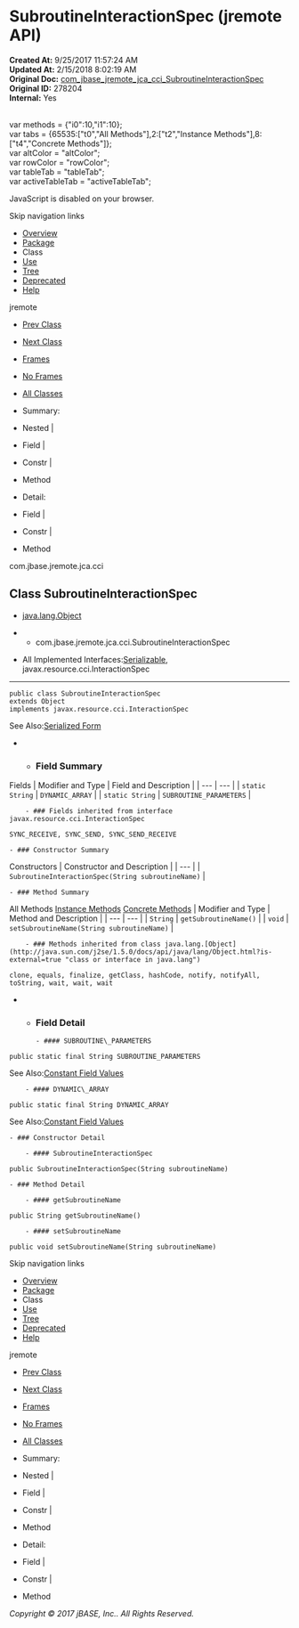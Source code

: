 # SubroutineInteractionSpec (jremote   API)

**Created At:** 9/25/2017 11:57:24 AM  
**Updated At:** 2/15/2018 8:02:19 AM  
**Original Doc:** [com_jbase_jremote_jca_cci_SubroutineInteractionSpec](https://docs.jbase.com/39259-cci/com_jbase_jremote_jca_cci_SubroutineInteractionSpec)  
**Original ID:** 278204  
**Internal:** Yes  

<!--<br>    try {<br>        if (location.href.indexOf('is-external=true') == -1) {<br>            parent.document.title="SubroutineInteractionSpec (jremote   API)";<br>        }<br>    }<br>    catch(err) {<br>    }<br>//--><br>var methods = {"i0":10,"i1":10};<br>var tabs = {65535:["t0","All Methods"],2:["t2","Instance Methods"],8:["t4","Concrete Methods"]};<br>var altColor = "altColor";<br>var rowColor = "rowColor";<br>var tableTab = "tableTab";<br>var activeTableTab = "activeTableTab";
JavaScript is disabled on your browser.

Skip navigation links

- [Overview](../../../../../overview-summary.html)
- [Package](./../com.jbase.jremote.jca.cci-%28jremote---api%29)
- Class
- [Use](./../class-use/uses-of-class-com.jbase.jremote.jca.cci.subroutineinteractionspec-%28jremote---api%29)
- [Tree](./../com.jbase.jremote.jca.cci-class-hierarchy-%28jremote---api%29)
- [Deprecated](../../../../../deprecated-list.html)
- [Help](../../../../../help-doc.html)


jremote <br>

- [Prev Class](./../dynamicarrayrecord-%28jremote---api%29 "interface in com.jbase.jremote.jca.cci")
- [Next Class](./../subroutineparametersrecord-%28jremote---api%29 "interface in com.jbase.jremote.jca.cci")


- [Frames](./.)
- [No Frames](./.)


- [All Classes](../../../../../allclasses-noframe.html)


<!--<br>  allClassesLink = document.getElementById("allclasses\_navbar\_top");<br>  if(window==top) {<br>    allClassesLink.style.display = "block";<br>  }<br>  else {<br>    allClassesLink.style.display = "none";<br>  }<br>  //-->

- Summary:
- Nested |
- Field |
- Constr |
- Method


- Detail:
- Field |
- Constr |
- Method

com.jbase.jremote.jca.cci

## Class SubroutineInteractionSpec

- [java.lang.Object](http://java.sun.com/j2se/1.5.0/docs/api/java/lang/Object.html?is-external=true "class or interface in java.lang")
- - com.jbase.jremote.jca.cci.SubroutineInteractionSpec


- All Implemented Interfaces:[Serializable](http://java.sun.com/j2se/1.5.0/docs/api/java/io/Serializable.html?is-external=true "class or interface in java.io"), javax.resource.cci.InteractionSpec
* * *


```
public class SubroutineInteractionSpec
extends Object
implements javax.resource.cci.InteractionSpec
```
See Also:[Serialized Form](../../../../../serialized-form.html#com.jbase.jremote.jca.cci.SubroutineInteractionSpec)

- - ### Field Summary


Fields | Modifier and Type | Field and Description |
| --- | --- |
| `static String` | `DYNAMIC_ARRAY`  |
| `static String` | `SUBROUTINE_PARAMETERS`  |


        - ### Fields inherited from interface javax.resource.cci.InteractionSpec
`SYNC_RECEIVE, SYNC_SEND, SYNC_SEND_RECEIVE`


    - ### Constructor Summary


Constructors | Constructor and Description |
| --- |
| `SubroutineInteractionSpec(String subroutineName)`  |


    - ### Method Summary


All Methods [Instance Methods](javascript:show%282%29;) [Concrete Methods](javascript:show%288%29;) | Modifier and Type | Method and Description |
| --- | --- |
| `String` | `getSubroutineName()`  |
| `void` | `setSubroutineName(String subroutineName)`  |


        - ### Methods inherited from class java.lang.[Object](http://java.sun.com/j2se/1.5.0/docs/api/java/lang/Object.html?is-external=true "class or interface in java.lang")
`clone, equals, finalize, getClass, hashCode, notify, notifyAll, toString, wait, wait, wait`

- - ### Field Detail

        - #### SUBROUTINE\_PARAMETERS

```
public static final String SUBROUTINE_PARAMETERS
```
See Also:[Constant Field Values](../../../../../constant-values.html#com.jbase.jremote.jca.cci.SubroutineInteractionSpec.SUBROUTINE_PARAMETERS)


        - #### DYNAMIC\_ARRAY

```
public static final String DYNAMIC_ARRAY
```
See Also:[Constant Field Values](../../../../../constant-values.html#com.jbase.jremote.jca.cci.SubroutineInteractionSpec.DYNAMIC_ARRAY)


    - ### Constructor Detail

        - #### SubroutineInteractionSpec

```
public SubroutineInteractionSpec(String subroutineName)
```


    - ### Method Detail

        - #### getSubroutineName

```
public String getSubroutineName()
```


        - #### setSubroutineName

```
public void setSubroutineName(String subroutineName)
```

Skip navigation links

- [Overview](../../../../../overview-summary.html)
- [Package](./../com.jbase.jremote.jca.cci-%28jremote---api%29)
- Class
- [Use](./../class-use/uses-of-class-com.jbase.jremote.jca.cci.subroutineinteractionspec-%28jremote---api%29)
- [Tree](./../com.jbase.jremote.jca.cci-class-hierarchy-%28jremote---api%29)
- [Deprecated](../../../../../deprecated-list.html)
- [Help](../../../../../help-doc.html)


jremote <br>

- [Prev Class](./../dynamicarrayrecord-%28jremote---api%29 "interface in com.jbase.jremote.jca.cci")
- [Next Class](./../subroutineparametersrecord-%28jremote---api%29 "interface in com.jbase.jremote.jca.cci")


- [Frames](./.)
- [No Frames](./.)


- [All Classes](../../../../../allclasses-noframe.html)


<!--<br>  allClassesLink = document.getElementById("allclasses\_navbar\_bottom");<br>  if(window==top) {<br>    allClassesLink.style.display = "block";<br>  }<br>  else {<br>    allClassesLink.style.display = "none";<br>  }<br>  //-->

- Summary:
- Nested |
- Field |
- Constr |
- Method


- Detail:
- Field |
- Constr |
- Method

*Copyright © 2017 jBASE, Inc.. All Rights Reserved.*
